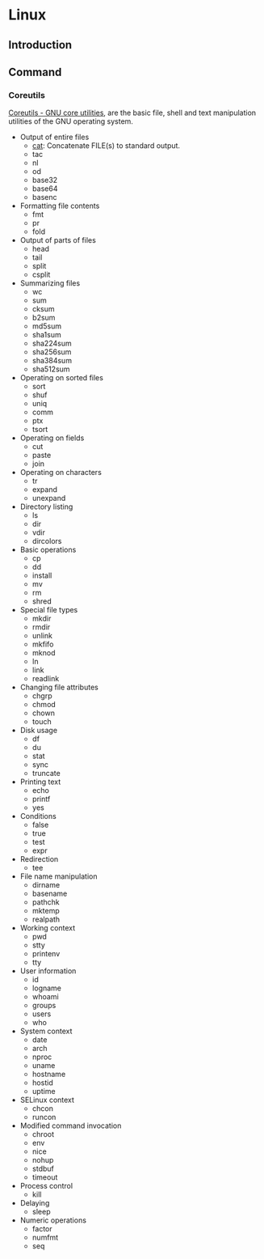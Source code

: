 # Linux

## Introduction

## Command

### Coreutils

[Coreutils - GNU core utilities](https://www.gnu.org/software/coreutils/),  are the basic file, shell and text manipulation utilities of the GNU operating system.

* Output of entire files
    * [cat](./Command/cat.md): Concatenate FILE(s) to standard output.
    * tac
    * nl
    * od
    * base32
    * base64
    * basenc
* Formatting file contents
    * fmt
    * pr
    * fold
* Output of parts of files
    * head
    * tail
    * split
    * csplit
* Summarizing files
    * wc
    * sum
    * cksum
    * b2sum
    * md5sum
    * sha1sum
    * sha224sum
    * sha256sum
    * sha384sum
    * sha512sum
* Operating on sorted files
    * sort
    * shuf
    * uniq
    * comm
    * ptx
    * tsort
* Operating on fields
    * cut
    * paste
    * join
* Operating on characters
    * tr
    * expand
    * unexpand
* Directory listing
    * ls
    * dir
    * vdir
    * dircolors
* Basic operations
    * cp
    * dd
    * install
    * mv
    * rm
    * shred
* Special file types
    * mkdir
    * rmdir
    * unlink
    * mkfifo
    * mknod
    * ln
    * link
    * readlink
* Changing file attributes
    * chgrp
    * chmod
    * chown
    * touch
* Disk usage
    * df
    * du
    * stat
    * sync
    * truncate
* Printing text
    * echo
    * printf
    * yes
* Conditions
    * false
    * true
    * test
    * expr
* Redirection
    * tee
* File name manipulation
    * dirname
    * basename
    * pathchk
    * mktemp
    * realpath
* Working context
    * pwd
    * stty
    * printenv
    * tty
* User information
    * id
    * logname
    * whoami
    * groups
    * users
    * who
* System context
    * date
    * arch
    * nproc
    * uname
    * hostname
    * hostid
    * uptime
* SELinux context
    * chcon
    * runcon
* Modified command invocation
    * chroot
    * env
    * nice
    * nohup
    * stdbuf
    * timeout
* Process control
    * kill
* Delaying
    * sleep
* Numeric operations
    * factor
    * numfmt
    * seq